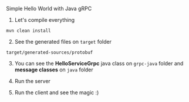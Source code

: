 Simple Hello World with Java gRPC

1) Let's compile everything
```
mvn clean install
```

2) See the generated files on ```target``` folder
```
target/generated-sources/protobuf
```

3) You can see the **HelloServiceGrpc** java class on ```grpc-java``` folder and **message classes** on ```java``` folder

4) Run the server 

5) Run the client and see the magic :) 
